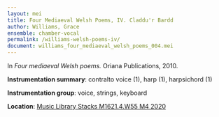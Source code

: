 ```yaml
---
layout: mei
title: Four Mediaeval Welsh Poems, IV. Claddu'r Bardd
author: Williams, Grace
ensemble: chamber-vocal
permalink: /williams-welsh-poems-iv/
document: williams_four_mediaeval_welsh_poems_004.mei
---
```


In *Four mediaeval Welsh poems.* Oriana Publications, 2010.

**Instrumentation summary**: contralto voice (1), harp (1), harpsichord (1)

**Instrumentation group**: voice, strings, keyboard

**Location**: <a href="https://tufts.primo.exlibrisgroup.com/permalink/01TUN_INST/1kc9gia/alma991018677497103851" target="_blank">Music Library Stacks M1621.4.W55 M4 2020</a>

